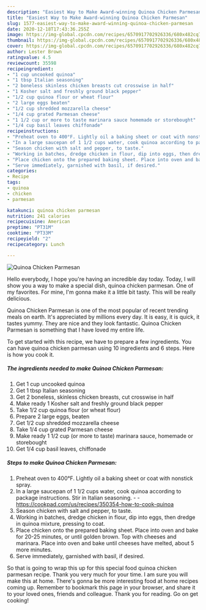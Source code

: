 ```yaml
---
description: "Easiest Way to Make Award-winning Quinoa Chicken Parmesan"
title: "Easiest Way to Make Award-winning Quinoa Chicken Parmesan"
slug: 1577-easiest-way-to-make-award-winning-quinoa-chicken-parmesan
date: 2020-12-18T17:43:36.255Z
image: https://img-global.cpcdn.com/recipes/6570917702926336/680x482cq70/quinoa-chicken-parmesan-recipe-main-photo.jpg
thumbnail: https://img-global.cpcdn.com/recipes/6570917702926336/680x482cq70/quinoa-chicken-parmesan-recipe-main-photo.jpg
cover: https://img-global.cpcdn.com/recipes/6570917702926336/680x482cq70/quinoa-chicken-parmesan-recipe-main-photo.jpg
author: Lester Brown
ratingvalue: 4.5
reviewcount: 35598
recipeingredient:
- "1 cup uncooked quinoa"
- "1 tbsp Italian seasoning"
- "2 boneless skinless chicken breasts cut crosswise in half"
- "1 Kosher salt and freshly ground black pepper"
- "1/2 cup quinoa flour or wheat flour"
- "2 large eggs beaten"
- "1/2 cup shredded mozzarella cheese"
- "1/4 cup grated Parmesan cheese"
- "1 1/2 cup or more to taste marinara sauce homemade or storebought"
- "1/4 cup basil leaves chiffonade"
recipeinstructions:
- "Preheat oven to 400°F. Lightly oil a baking sheet or coat with nonstick spray."
- "In a large saucepan of 1 1/2 cups water, cook quinoa according to package instructions. Stir in Italian seasoning.  https://cookpad.com/us/recipes/350354-how-to-cook-quinoa"
- "Season chicken with salt and pepper, to taste."
- "Working in batches, dredge chicken in flour, dip into eggs, then dredge in quinoa mixture, pressing to coat."
- "Place chicken onto the prepared baking sheet. Place into oven and bake for 20-25 minutes, or until golden brown. Top with cheeses and marinara. Place into oven and bake until cheeses have melted, about 5 more minutes."
- "Serve immediately, garnished with basil, if desired."
categories:
- Recipe
tags:
- quinoa
- chicken
- parmesan

katakunci: quinoa chicken parmesan 
nutrition: 241 calories
recipecuisine: American
preptime: "PT31M"
cooktime: "PT33M"
recipeyield: "2"
recipecategory: Lunch

---
```



![Quinoa Chicken Parmesan](https://img-global.cpcdn.com/recipes/6570917702926336/680x482cq70/quinoa-chicken-parmesan-recipe-main-photo.jpg)

Hello everybody, I hope you're having an incredible day today. Today, I will show you a way to make a special dish, quinoa chicken parmesan. One of my favorites. For mine, I'm gonna make it a little bit tasty. This will be really delicious.

Quinoa Chicken Parmesan is one of the most popular of recent trending meals on earth. It's appreciated by millions every day. It is easy, it is quick, it tastes yummy. They are nice and they look fantastic. Quinoa Chicken Parmesan is something that I have loved my entire life.




To get started with this recipe, we have to prepare a few ingredients. You can have quinoa chicken parmesan using 10 ingredients and 6 steps. Here is how you cook it.

<!--inarticleads1-->

##### The ingredients needed to make Quinoa Chicken Parmesan:

1. Get 1 cup uncooked quinoa
1. Get 1 tbsp Italian seasoning
1. Get 2 boneless, skinless chicken breasts, cut crosswise in half
1. Make ready 1 Kosher salt and freshly ground black pepper
1. Take 1/2 cup quinoa flour (or wheat flour)
1. Prepare 2 large eggs, beaten
1. Get 1/2 cup shredded mozzarella cheese
1. Take 1/4 cup grated Parmesan cheese
1. Make ready 1 1/2 cup (or more to taste) marinara sauce, homemade or storebought
1. Get 1/4 cup basil leaves, chiffonade




<!--inarticleads2-->

##### Steps to make Quinoa Chicken Parmesan:

1. Preheat oven to 400°F. Lightly oil a baking sheet or coat with nonstick spray.
1. In a large saucepan of 1 1/2 cups water, cook quinoa according to package instructions. Stir in Italian seasoning. -  - https://cookpad.com/us/recipes/350354-how-to-cook-quinoa
1. Season chicken with salt and pepper, to taste.
1. Working in batches, dredge chicken in flour, dip into eggs, then dredge in quinoa mixture, pressing to coat.
1. Place chicken onto the prepared baking sheet. Place into oven and bake for 20-25 minutes, or until golden brown. Top with cheeses and marinara. Place into oven and bake until cheeses have melted, about 5 more minutes.
1. Serve immediately, garnished with basil, if desired.




So that is going to wrap this up for this special food quinoa chicken parmesan recipe. Thank you very much for your time. I am sure you will make this at home. There's gonna be more interesting food at home recipes coming up. Remember to bookmark this page in your browser, and share it to your loved ones, friends and colleague. Thank you for reading. Go on get cooking!
